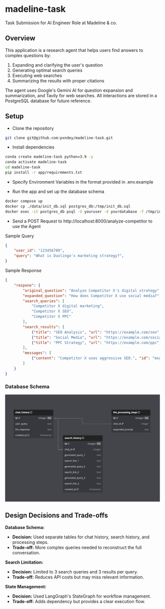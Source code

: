 # madeline-task

Task Submission for AI Engineer Role at Madeline & co.


## Overview

This application is a research agent that helps users find answers to complex questions by:

1. Expanding and clarifying the user's question
2. Generating optimal search queries
3. Executing web searches
4. Summarizing the results with proper citations

The agent uses Google's Gemini AI for question expansion and summarization, and Tavily for web searches. All interactions are stored in a PostgreSQL database for future reference.

## Setup

- Clone the repository

```bash
git clone git@github.com:pxndey/madeline-task.git
```

- Install dependencies

```bash
conda create madeline-task python=3.9 -y
conda activate madeline-task
cd madeline-task
pip install -r app/requirements.txt
```

- Specify Environment Variables in the format provided in .env.example

- Run the app and set up the database schema

```bash
docker compose up
docker cp ./data/init_db.sql postgres_db:/tmp/init_db.sql
docker exec -it postgres_db psql -U youruser -d yourdatabase -f /tmp/init_db.sql
```

- Send a POST Request to http://localhost:8000/analyze-competitor to use the Agent

Sample Query

```json
{
    "user_id": "123456789",
    "query": "What is Duolingo's marketing strategy?",
}
```

Sample Response

```json
{
    "respone": {
        "original_question": "Analyze Competitor X's digital strategy",
        "expanded_question": "How does Competitor X use social media?",
        "search_queries": [
            "Competitor X digital marketing",
            "Competitor X SEO",
            "Competitor X PPC"
        ],
        "search_results": [ 
            {"title": "SEO Analysis", "url": "https://example.com/seo", "content": "SEO data", "score": 0.85},
            {"title": "Social Media", "url": "https://example.com/social", "content": "Social insights", "score": 0.78},
            {"title": "PPC Strategy", "url": "https://example.com/ppc", "content": "PPC campaigns", "score": 0.82}
        ],
        "messages": [ 
            {"content": "Competitor X uses aggressive SEO.", "id": "msg_001"}
        ]
    }
}
```


### Database Schema

![Schema](./data/image.png)

## Design Decisions and Trade-offs

**Database Schema:**

- **Decision:** Used separate tables for chat history, search history, and processing steps.
- **Trade-off:** More complex queries needed to reconstruct the full conversation.

**Search Limitation:**

- **Decision:** Limited to 3 search queries and 3 results per query.
- **Trade-off:** Reduces API costs but may miss relevant information.


**State Management:**

- **Decision:** Used LangGraph's StateGraph for workflow management.
- **Trade-off:** Adds dependency but provides a clear execution flow.